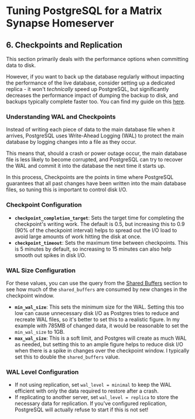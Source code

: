 # Tuning PostgreSQL for a Matrix Synapse Homeserver

## 6. Checkpoints and Replication

This section primarily deals with the performance options when committing data to disk.

However, if you want to back up the database regularly without impacting the performance of the live database, consider setting up a dedicated replica - it won't _technically_ speed up PostgreSQL, but significantly decreases the performance impact of dumping the backup to disk, and backups typically complete faster too. You can find my guide on this [here](https://gist.github.com/tcpipuk/f68fb199ea8b1c1bdf48833fde86b418).

### Understanding WAL and Checkpoints

Instead of writing each piece of data to the main database file when it arrives, PostgreSQL uses Write-Ahead Logging (WAL) to protect the main database by logging changes into a file as they occur.

This means that, should a crash or power outage occur, the main database file is less likely to become corrupted, and PostgreSQL can try to recover the WAL and commit it into the database the next time it starts up.

In this process, Checkpoints are the points in time where PostgreSQL guarantees that all past changes have been written into the main database files, so tuning this is important to control disk I/O.

### Checkpoint Configuration

- **`checkpoint_completion_target`**: Sets the target time for completing the checkpoint's writing work. The default is 0.5, but increasing this to 0.9 (90% of the checkpoint interval) helps to spread out the I/O load to avoid large amounts of work hitting the disk at once.
- **`checkpoint_timeout`**: Sets the maximum time between checkpoints. This is 5 minutes by default, so increasing to 15 minutes can also help smooth out spikes in disk I/O.

### WAL Size Configuration

For these values, you can use the query from the [Shared Buffers](3-memory.md#shared-buffers) section to see how much of the `shared_buffers` are consumed by new changes in the checkpoint window.

- **`min_wal_size`**: This sets the minimum size for the WAL. Setting this too low can cause unnecessary disk I/O as Postgres tries to reduce and recreate WAL files, so it's better to set this to a realistic figure. In my example with 785MB of changed data, it would be reasonable to set the `min_wal_size` to 1GB.
- **`max_wal_size`**: This is a soft limit, and Postgres will create as much WAL as needed, but setting this to an ample figure helps to reduce disk I/O when there is a spike in changes over the checkpoint window. I typically set this to double the `shared_buffers` value.

### WAL Level Configuration

- If not using replication, set `wal_level = minimal` to keep the WAL efficient with only the data required to restore after a crash.
- If replicating to another server, set `wal_level = replica` to store the necessary data for replication. If you've configured replication, PostgreSQL will actually refuse to start if this is not set!

